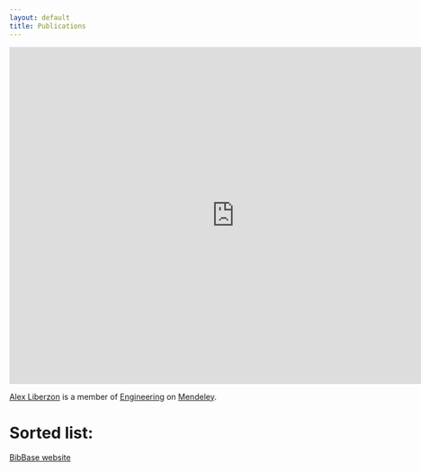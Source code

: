 ```yaml
---
layout: default
title: Publications
---
```


<html>
<iframe src="http://www.mendeley.com/profiles/alex-liberzon/widget/32/2702926824/59274b6568ea17d6d85e4f0ffacc4a32e1226d70/" frameborder="0" allowTransparency="true" style="width:800px;height:600px;"></iframe><p style='width:800px;'><a href='http://www.mendeley.com/profiles/alex-liberzon/' title='Alex Liberzon on Mendeley'>Alex Liberzon</a> is a member of <a href='http://www.mendeley.com/research-papers/engineering/' title='Engineering on Mendeley'>Engineering</a> on <a href='http://www.mendeley.com/' title='Mendeley'>Mendeley</a>.</p>
</html>


# Sorted list:

[BibBase website](http://www.bibbase.org/cgi-bin/pyBibBase/pyBibBase.cgi?bib=www.bibbase.org/mendeley/2bda424c7c&groupby=year&simplegroups=1&charset=utf-8)